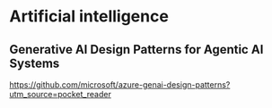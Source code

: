 # Artificial intelligence

## Generative AI Design Patterns for Agentic AI Systems
https://github.com/microsoft/azure-genai-design-patterns?utm_source=pocket_reader